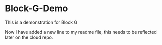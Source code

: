 # Block-G-Demo
This is a demonstration for Block G

Now I have added a new line to my readme file, this needs to be reflected later on the cloud repo.